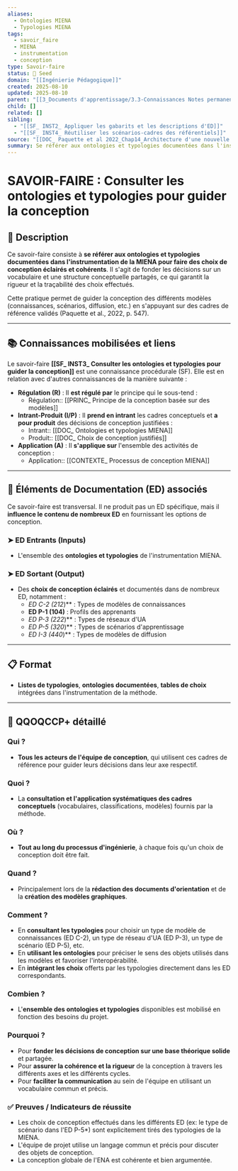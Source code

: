 ```yaml
---
aliases:
  - Ontologies MIENA
  - Typologies MIENA
tags:
  - savoir_faire
  - MIENA
  - instrumentation
  - conception
type: Savoir-faire
status: 🌱 Seed
domain: "[[Ingénierie Pédagogique]]"
created: 2025-08-10
updated: 2025-08-10
parent: "[[3_Documents d'apprentissage/3.3-Connaissances Notes permanentes/Liste des connaissances/CS_ Outils d'instrumentation pour la méthode MIENA]]"
child: []
related: []
sibling:
  - "[[SF_ INST2_ Appliquer les gabarits et les descriptions d'ED]]"
  - "[[SF_ INST4_ Réutiliser les scénarios-cadres des référentiels]]"
source: "[[DOC_ Paquette et al 2022_Chap14_Architecture d'une nouvelle méthode d'ingénierie des ENA_ MIENA]]"
summary: Se référer aux ontologies et typologies documentées dans l'instrumentation de la MIENA pour faire des choix de conception éclairés et cohérents.
---
```


# SAVOIR-FAIRE : Consulter les ontologies et typologies pour guider la conception

## 📌 Description
Ce savoir-faire consiste à **se référer aux ontologies et typologies documentées dans l'instrumentation de la MIENA pour faire des choix de conception éclairés et cohérents**. Il s'agit de fonder les décisions sur un vocabulaire et une structure conceptuelle partagés, ce qui garantit la rigueur et la traçabilité des choix effectués.

Cette pratique permet de guider la conception des différents modèles (connaissances, scénarios, diffusion, etc.) en s'appuyant sur des cadres de référence validés (Paquette et al., 2022, p. 547).

---
## 📚 Connaissances mobilisées et liens
Le savoir-faire **[[SF_ INST3_ Consulter les ontologies et typologies pour guider la conception]]** est une connaissance procédurale (SF). Elle est en relation avec d'autres connaissances de la manière suivante :

- **Régulation (R)** : Il **est régulé par** le principe qui le sous-tend :
    - Régulation:: [[PRINC_ Principe de la conception basée sur des modèles]]
- **Intrant-Produit (I/P)** : Il **prend en intrant** les cadres conceptuels et **a pour produit** des décisions de conception justifiées :
    - Intrant:: [[DOC_ Ontologies et typologies MIENA]]
    - Produit:: [[DOC_ Choix de conception justifiés]]
- **Application (A)** : Il **s'applique sur** l'ensemble des activités de conception :
    - Application:: [[CONTEXTE_ Processus de conception MIENA]]

---
## 🔄 Éléments de Documentation (ED) associés

Ce savoir-faire est transversal. Il ne produit pas un ED spécifique, mais il **influence le contenu de nombreux ED** en fournissant les options de conception.

### ➤ ED Entrants (Inputs)
* L'ensemble des **ontologies et typologies** de l'instrumentation MIENA.

### ➤ ED Sortant (Output)
* Des **choix de conception éclairés** et documentés dans de nombreux ED, notamment :
    * **ED C-2* (212*)** : Types de modèles de connaissances
    * **ED P-1 (104)** : Profils des apprenants
    * **ED P-3* (222*)** : Types de réseaux d'UA
    * **ED P-5* (320*)** : Types de scénarios d'apprentissage
    * **ED I-3* (440*)** : Types de modèles de diffusion

---
## 📋 Format
- **Listes de typologies**, **ontologies documentées**, **tables de choix** intégrées dans l'instrumentation de la méthode.

---

## 🔎 QQOQCCP+ détaillé

### Qui ?
- **Tous les acteurs de l'équipe de conception**, qui utilisent ces cadres de référence pour guider leurs décisions dans leur axe respectif.

### Quoi ?
- La **consultation et l'application systématiques des cadres conceptuels** (vocabulaires, classifications, modèles) fournis par la méthode.

### Où ?
- **Tout au long du processus d'ingénierie**, à chaque fois qu'un choix de conception doit être fait.

### Quand ?
- Principalement lors de la **rédaction des documents d'orientation** et de la **création des modèles graphiques**.

### Comment ?
- En **consultant les typologies** pour choisir un type de modèle de connaissances (ED C-2), un type de réseau d'UA (ED P-3), un type de scénario (ED P-5), etc.
- En **utilisant les ontologies** pour préciser le sens des objets utilisés dans les modèles et favoriser l'interopérabilité.
- En **intégrant les choix** offerts par les typologies directement dans les ED correspondants.

### Combien ?
- L'**ensemble des ontologies et typologies** disponibles est mobilisé en fonction des besoins du projet.

### Pourquoi ?
- Pour **fonder les décisions de conception sur une base théorique solide** et partagée.
- Pour **assurer la cohérence et la rigueur** de la conception à travers les différents axes et les différents cycles.
- Pour **faciliter la communication** au sein de l'équipe en utilisant un vocabulaire commun et précis.

### ✅ Preuves / Indicateurs de réussite
- Les choix de conception effectués dans les différents ED (ex: le type de scénario dans l'ED P-5*) sont explicitement tirés des typologies de la MIENA.
- L'équipe de projet utilise un langage commun et précis pour discuter des objets de conception.
- La conception globale de l'ENA est cohérente et bien argumentée.